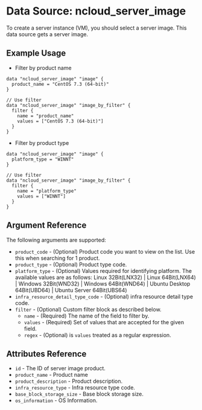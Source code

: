 # Data Source: ncloud_server_image

To create a server instance (VM), you should select a server image. This data source gets a server image.

## Example Usage

* Filter by product name

```hcl
data "ncloud_server_image" "image" {
  product_name = "CentOS 7.3 (64-bit)"
}

// Use filter
data "ncloud_server_image" "image_by_filter" {
  filter {
    name = "product_name"
    values = ["CentOS 7.3 (64-bit)"]
  }
}
```

* Filter by product type

```hcl
data "ncloud_server_image" "image" {
  platform_type = "WINNT"
}

// Use filter
data "ncloud_server_image" "image_by_filter" {
  filter {
    name = "platform_type"
    values = ["WINNT"]
  }
}
```



## Argument Reference

The following arguments are supported:

* `product_code` - (Optional) Product code you want to view on the list. Use this when searching for 1 product.
* `product_type` - (Optional) Product type code.
* `platform_type` - (Optional) Values required for identifying platform.
    The available values are as follows: Linux 32Bit(LNX32) | Linux 64Bit(LNX64) | Windows 32Bit(WND32) | Windows 64Bit(WND64) | Ubuntu Desktop 64Bit(UBD64) | Ubuntu Server 64Bit(UBS64)
* `infra_resource_detail_type_code` - (Optional) infra resource detail type code.
* `filter` - (Optional) Custom filter block as described below.
  * `name` - (Required) The name of the field to filter by.
  * `values` - (Required) Set of values that are accepted for the given field.
  * `regex` - (Optional) is `values` treated as a regular expression.

## Attributes Reference

* `id` - The ID of server image product.
* `product_name` - Product name
* `product_description` - Product description.
* `infra_resource_type` - Infra resource type code.
* `base_block_storage_size` - Base block storage size.
* `os_information` - OS Information.
